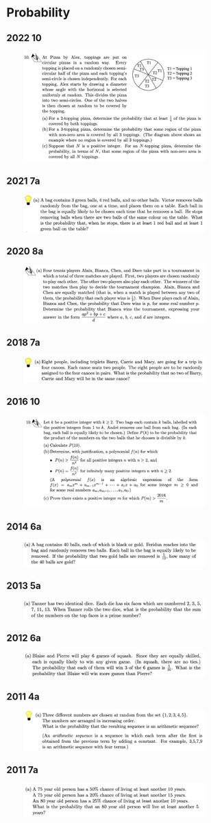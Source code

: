 # Probability

## 2022 10

<figure><img src="../.gitbook/assets/截屏2022-11-18 上午10.26.08.png" alt=""><figcaption></figcaption></figure>

## 2021 7a

<figure><img src="../.gitbook/assets/截屏2022-11-18 上午10.43.44.png" alt=""><figcaption></figcaption></figure>

## 2020 8a

<figure><img src="../.gitbook/assets/截屏2022-11-18 上午11.29.07.png" alt=""><figcaption></figcaption></figure>

## 2018 7a

<figure><img src="../.gitbook/assets/截屏2022-11-21 下午7.57.04.png" alt=""><figcaption></figcaption></figure>

## 2016 10

<figure><img src="../.gitbook/assets/截屏2022-11-21 下午9.45.56.png" alt=""><figcaption></figcaption></figure>

## 2014 6a

<figure><img src="../.gitbook/assets/截屏2022-12-15 下午1.03.58.png" alt=""><figcaption></figcaption></figure>

## 2013 5a

<figure><img src="../.gitbook/assets/截屏2022-12-28 下午9.56.21.png" alt=""><figcaption></figcaption></figure>

## 2012 6a

<figure><img src="../.gitbook/assets/截屏2022-12-30 上午10.28.16.png" alt=""><figcaption></figcaption></figure>

## 2011 4a

<figure><img src="../.gitbook/assets/截屏2023-12-05 下午4.00.13.png" alt=""><figcaption></figcaption></figure>

## 2011 7a

<figure><img src="../.gitbook/assets/截屏2022-12-31 上午11.12.26.png" alt=""><figcaption></figcaption></figure>
